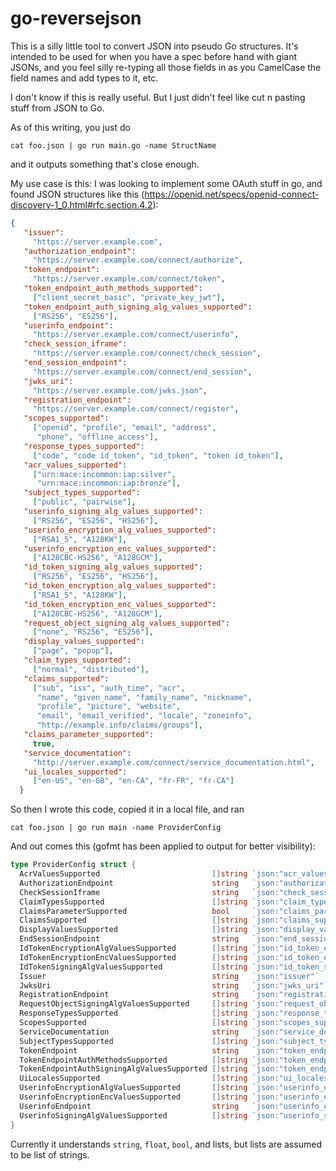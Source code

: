 go-reversejson
==============

This is a silly little tool to convert JSON into pseudo Go structures.
It's intended to be used for when you have a spec before hand with
giant JSONs, and you feel silly re-typing all those fields in as you
CamelCase the field names and add types to it, etc.

I don't know if this is really useful. But I just didn't feel like
cut n pasting stuff from JSON to Go.

As of this writing, you just do

```
cat foo.json | go run main.go -name StructName
```

and it outputs something that's close enough.

My use case is this: I was looking to implement some OAuth stuff in go,
and found JSON structures like this (https://openid.net/specs/openid-connect-discovery-1_0.html#rfc.section.4.2):

```json
{
   "issuer":
     "https://server.example.com",
   "authorization_endpoint":
     "https://server.example.com/connect/authorize",
   "token_endpoint":
     "https://server.example.com/connect/token",
   "token_endpoint_auth_methods_supported":
     ["client_secret_basic", "private_key_jwt"],
   "token_endpoint_auth_signing_alg_values_supported":
     ["RS256", "ES256"],
   "userinfo_endpoint":
     "https://server.example.com/connect/userinfo",
   "check_session_iframe":
     "https://server.example.com/connect/check_session",
   "end_session_endpoint":
     "https://server.example.com/connect/end_session",
   "jwks_uri":
     "https://server.example.com/jwks.json",
   "registration_endpoint":
     "https://server.example.com/connect/register",
   "scopes_supported":
     ["openid", "profile", "email", "address",
      "phone", "offline_access"],
   "response_types_supported":
     ["code", "code id_token", "id_token", "token id_token"],
   "acr_values_supported":
     ["urn:mace:incommon:iap:silver",
      "urn:mace:incommon:iap:bronze"],
   "subject_types_supported":
     ["public", "pairwise"],
   "userinfo_signing_alg_values_supported":
     ["RS256", "ES256", "HS256"],
   "userinfo_encryption_alg_values_supported":
     ["RSA1_5", "A128KW"],
   "userinfo_encryption_enc_values_supported":
     ["A128CBC-HS256", "A128GCM"],
   "id_token_signing_alg_values_supported":
     ["RS256", "ES256", "HS256"],
   "id_token_encryption_alg_values_supported":
     ["RSA1_5", "A128KW"],
   "id_token_encryption_enc_values_supported":
     ["A128CBC-HS256", "A128GCM"],
   "request_object_signing_alg_values_supported":
     ["none", "RS256", "ES256"],
   "display_values_supported":
     ["page", "popup"],
   "claim_types_supported":
     ["normal", "distributed"],
   "claims_supported":
     ["sub", "iss", "auth_time", "acr",
      "name", "given_name", "family_name", "nickname",
      "profile", "picture", "website",
      "email", "email_verified", "locale", "zoneinfo",
      "http://example.info/claims/groups"],
   "claims_parameter_supported":
     true,
   "service_documentation":
     "http://server.example.com/connect/service_documentation.html",
   "ui_locales_supported":
     ["en-US", "en-GB", "en-CA", "fr-FR", "fr-CA"]
  }
```

So then I wrote this code, copied it in a local file, and ran

```
cat foo.json | go run main -name ProviderConfig
```

And out comes this (gofmt has been applied to output for better visibility):

```go
type ProviderConfig struct {
  AcrValuesSupported                         []string `json:"acr_values_supported"`
  AuthorizationEndpoint                      string   `json:"authorization_endpoint"`
  CheckSessionIframe                         string   `json:"check_session_iframe"`
  ClaimTypesSupported                        []string `json:"claim_types_supported"`
  ClaimsParameterSupported                   bool     `json:"claims_parameter_supported"`
  ClaimsSupported                            []string `json:"claims_supported"`
  DisplayValuesSupported                     []string `json:"display_values_supported"`
  EndSessionEndpoint                         string   `json:"end_session_endpoint"`
  IdTokenEncryptionAlgValuesSupported        []string `json:"id_token_encryption_alg_values_supported"`
  IdTokenEncryptionEncValuesSupported        []string `json:"id_token_encryption_enc_values_supported"`
  IdTokenSigningAlgValuesSupported           []string `json:"id_token_signing_alg_values_supported"`
  Issuer                                     string   `json:"issuer"`
  JwksUri                                    string   `json:"jwks_uri"`
  RegistrationEndpoint                       string   `json:"registration_endpoint"`
  RequestObjectSigningAlgValuesSupported     []string `json:"request_object_signing_alg_values_supported"`
  ResponseTypesSupported                     []string `json:"response_types_supported"`
  ScopesSupported                            []string `json:"scopes_supported"`
  ServiceDocumentation                       string   `json:"service_documentation"`
  SubjectTypesSupported                      []string `json:"subject_types_supported"`
  TokenEndpoint                              string   `json:"token_endpoint"`
  TokenEndpointAuthMethodsSupported          []string `json:"token_endpoint_auth_methods_supported"`
  TokenEndpointAuthSigningAlgValuesSupported []string `json:"token_endpoint_auth_signing_alg_values_supported"`
  UiLocalesSupported                         []string `json:"ui_locales_supported"`
  UserinfoEncryptionAlgValuesSupported       []string `json:"userinfo_encryption_alg_values_supported"`
  UserinfoEncryptionEncValuesSupported       []string `json:"userinfo_encryption_enc_values_supported"`
  UserinfoEndpoint                           string   `json:"userinfo_endpoint"`
  UserinfoSigningAlgValuesSupported          []string `json:"userinfo_signing_alg_values_supported"`
}
```

Currently it understands `string`, `float`, `bool`, and lists, but lists
are assumed to be list of strings.